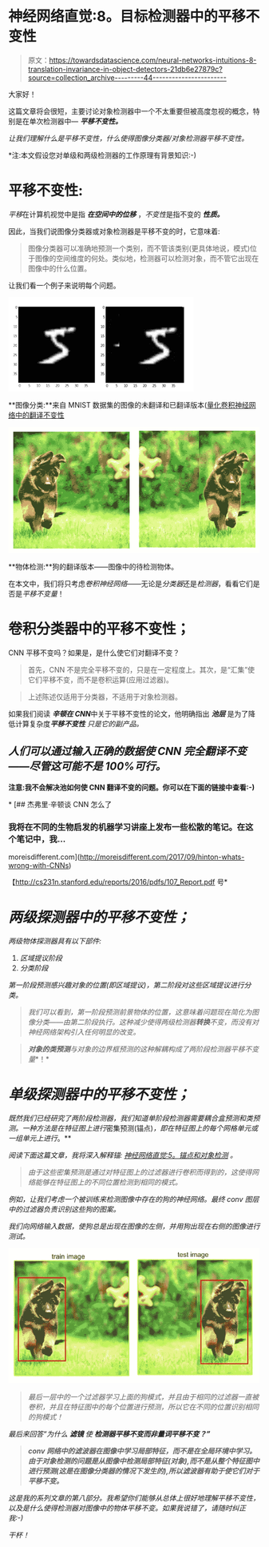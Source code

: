 # 神经网络直觉:8。目标检测器中的平移不变性

> 原文：<https://towardsdatascience.com/neural-networks-intuitions-8-translation-invariance-in-object-detectors-21db6e27879c?source=collection_archive---------44----------------------->

大家好！

这篇文章将会很短，主要讨论对象检测器中一个不太重要但被高度忽视的概念，特别是在单次检测器中— ***平移不变性。***

*让我们理解什么是平移不变性，什么使得图像分类器/对象检测器平移不变性。*

*注:本文假设您对单级和两级检测器的工作原理有背景知识:-)

# 平移不变性:

*平移*在计算机视觉中是指 ***在空间中的位移*** ，*不变性*是指不变的 ***性质。***

因此，当我们说图像分类器或对象检测器是平移不变的时，它意味着:

> 图像分类器可以准确地预测一个类别，而不管该类别(更具体地说，模式)位于图像的空间维度的何处。类似地，检测器可以检测对象，而不管它出现在图像中的什么位置。

让我们看一个例子来说明每个问题。

![](img/6c54565699cd3b9365a267363078c47d.png)

**图像分类:**来自 MNIST 数据集的图像的未翻译和已翻译版本([量化卷积神经网络中的翻译不变性](http://cs231n.stanford.edu/reports/2016/pdfs/107_Report.pdf)

![](img/d98dd8506f6ad06aa0fb56d09ee4e2ea.png)

**物体检测:**狗的翻译版本——图像中的待检测物体。

在本文中，我们将只考虑*卷积神经网络*——无论是*分类器*还是*检测器*，看看它们是否是*平移不变量*！

# 卷积分类器中的平移不变性；

CNN 平移不变吗？如果是，是什么使它们对翻译不变？

> 首先，CNN 不是完全平移不变的，只是在一定程度上。其次，是“汇集”使它们平移不变，而不是卷积运算(应用过滤器)。

> 上述陈述仅适用于分类器，不适用于对象检测器。

如果我们阅读 ***辛顿在 CNN***中关于平移不变性的论文，他明确指出 ***池层*** 是为了降低计算复杂度****平移不变性*** 只是它的副产品。*

## *人们可以通过输入正确的数据使 CNN 完全翻译不变——尽管这可能不是 100%可行。*

**注意:我不会解决池如何使 CNN 翻译不变的问题。你可以在下面的链接中查看:-)**

*[](http://moreisdifferent.com/2017/09/hinton-whats-wrong-with-CNNs) [## 杰弗里·辛顿谈 CNN 怎么了

### 我将在不同的生物启发的机器学习讲座上发布一些松散的笔记。在这个笔记中，我…

moreisdifferent.com](http://moreisdifferent.com/2017/09/hinton-whats-wrong-with-CNNs) 

【http://cs231n.stanford.edu/reports/2016/pdfs/107_Report.pdf 号* 

# *两级探测器中的平移不变性；*

*两级物体探测器具有以下部件:*

1.  *区域提议阶段*
2.  *分类阶段*

*第一阶段预测感兴趣对象的位置(即区域提议)，第二阶段对这些区域提议进行分类。*

> *我们可以看到，第一阶段预测前景物体的位置，这意味着问题现在简化为图像分类——由第二阶段执行。这种减少使得两级检测器**转换**不变，而没有对神经网络架构引入任何明显的改变。*

> ***对象的类预测**与**对象的边界框预测**的这种**解耦**构成了两阶段检测器**平移不变量**！*

# *单级探测器中的平移不变性；*

*既然我们已经研究了两阶段检测器，我们知道单阶段检测器需要耦合盒预测和类预测。一种方法是在特征图上进行*密集预测(锚点)*，即在特征图上的每个网格单元或一组单元上进行*。**

**阅读下面这篇文章，我将深入解释锚:* [*神经网络直觉:5。锚点和对象检测*](/neural-networks-intuitions-5-anchors-and-object-detection-fc9b12120830) *。**

> *由于这些密集预测是通过对特征图上的过滤器进行卷积而得到的，这使得网络能够在特征图上的不同位置检测到相同的模式。*

*例如，让我们考虑一个被训练来检测图像中存在的狗的神经网络。最终 conv 图层中的过滤器负责识别这些狗的图案。*

*我们向网络输入数据，使狗总是出现在图像的左侧，并用狗出现在右侧的图像进行测试。*

*![](img/e8be3a44c07ef3912a15fb8c47aef6e5.png)*

> *最后一层中的一个过滤器学习上面的狗模式，并且由于相同的过滤器一直被卷积，并且在特征图中的每个位置进行预测，所以它在不同的位置识别相同的狗模式！*

*最后来回答“为什么 ***滤镜*** 使 ***检测器平移不变而非量词平移不变？”****

> ***conv 网络中的滤波器在图像中学习局部特征，而不是在全局环境中学习。由于对象检测的问题是从图像中检测局部特征(对象),而不是从整个特征图中进行预测(这是在图像分类器的情况下发生的),所以滤波器有助于使它们对于平移不变。***

*这是我的系列文章的第八部分。我希望你们能够从总体上很好地理解平移不变性，以及是什么使得检测器对图像中的物体平移不变。如果我说错了，请随时纠正我:-)*

*干杯！*